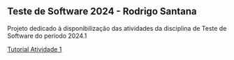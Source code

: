 ## Teste de Software 2024 - Rodrigo Santana

Projeto dedicado à disponibilização das atividades da disciplina de Teste de Software do período 2024.1

[Tutorial Atividade 1](./artefatos/atividade_1_tutorial.pdf)
